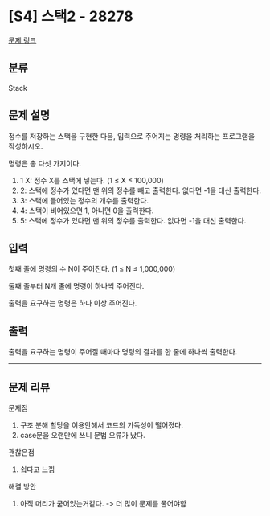 # [S4] 스택2 - 28278
[문제 링크](https://www.acmicpc.net/problem/28278)

## 분류
Stack

## 문제 설명
정수를 저장하는 스택을 구현한 다음, 입력으로 주어지는 명령을 처리하는 프로그램을 작성하시오.

명령은 총 다섯 가지이다.

1. 1 X: 정수 X를 스택에 넣는다. (1 ≤ X ≤ 100,000)
2. 2: 스택에 정수가 있다면 맨 위의 정수를 빼고 출력한다. 없다면 -1을 대신 출력한다.
3. 3: 스택에 들어있는 정수의 개수를 출력한다.
4. 4: 스택이 비어있으면 1, 아니면 0을 출력한다.
5. 5: 스택에 정수가 있다면 맨 위의 정수를 출력한다. 없다면 -1을 대신 출력한다.

## 입력
첫째 줄에 명령의 수 N이 주어진다. (1 ≤ N ≤ 1,000,000)

둘째 줄부터 N개 줄에 명령이 하나씩 주어진다.

출력을 요구하는 명령은 하나 이상 주어진다.

## 출력
출력을 요구하는 명령이 주어질 때마다 명령의 결과를 한 줄에 하나씩 출력한다.

---

## 문제 리뷰
문제점 
 1. 구조 분해 할당을 이용안해서 코드의 가독성이 떨어졌다.
 2. case문을 오랜만에 쓰니 문법 오류가 났다.

괜찮은점
 1. 쉽다고 느낌


해결 방안
 1. 아직 머리가 굳어있는거같다. -> 더 많이 문제를 풀어야함